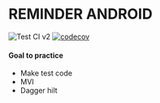 # REMINDER ANDROID
![Test CI v2](https://github.com/skaengus2012/REMINDER_ANDROID/actions/workflows/ci.yml/badge.svg)
[![codecov](https://codecov.io/gh/skaengus2012/REMINDER_ANDROID/branch/master/graph/badge.svg?token=31W07QTNPW)](https://codecov.io/gh/skaengus2012/REMINDER_ANDROID)

#### Goal to practice
* Make test code
* MVI 
* Dagger hilt
